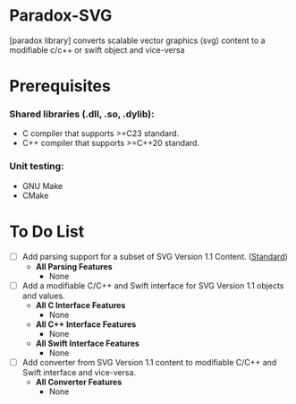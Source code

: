 # Paradox-SVG
[paradox library] converts scalable vector graphics (svg) content to a modifiable c/c++ or swift object and vice-versa

# Prerequisites
### Shared libraries (.dll, .so, .dylib):
- C compiler that supports >=C23 standard.
- C++ compiler that supports >=C++20 standard.

### Unit testing:
- GNU Make
- CMake

# To Do List
- [ ] Add parsing support for a subset of SVG Version 1.1 Content. ([Standard](https://www.w3.org/TR/SVG11/))
  - **All Parsing Features**
    - None
- [ ] Add a modifiable C/C++ and Swift interface for SVG Version 1.1 objects and values.
  - **All C Interface Features**
    - None
  - **All C++ Interface Features**
    - None
  - **All Swift Interface Features**
    - None
- [ ] Add converter from SVG Version 1.1 content to modifiable C/C++ and Swift interface and vice-versa.
  -  **All Converter Features**
      - None
